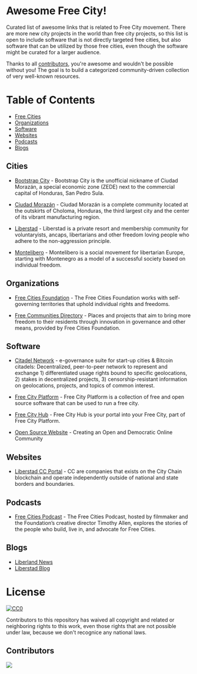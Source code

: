 # Awesome Free City!

Curated list of awesome links that is related to Free City movement. There are more new city projects in the world than free city projects, so this list is open to include software that is not directly targeted free cities, but also software that can be utilized by those free cities, even though the software might be curated for a larger audience.

Thanks to all [contributors](https://github.com/FreeCityPlatform/awesome-freecity/graphs/contributors), you're awesome and wouldn't be possible without you! The goal is to build a categorized community-driven collection of very well-known resources.

# Table of Contents

- [Free Cities](#cities)
- [Organizations](#organizations)
- [Software](#software)
- [Websites](#websites)
- [Podcasts](#podcasts)
- [Blogs](#blogs)

## Cities

- [Bootstrap City](https://bootstrap.city/) - Bootstrap City is the unofficial nickname of Ciudad Morazán, a special economic zone (ZEDE) next to the commercial capital of Honduras, San Pedro Sula.

- [Ciudad Morazán](https://www.morazan.city/) - Ciudad Morazán is a complete community located at the outskirts of Choloma, Honduras, the third largest city and the center of its vibrant manufacturing region.

- [Liberstad](https://www.liberstad.com/) - Liberstad is a private resort and membership community for voluntaryists, ancaps, libertarians and other freedom loving people who adhere to the non-aggression principle.

- [Montelibero](https://montelibero.org/) - Montelibero is a social movement for libertarian Europe, starting with Montenegro as a model of a successful society based on individual freedom.

## Organizations

- [Free Cities Foundation](https://free-cities.org/) - The Free Cities Foundation works with self-governing territories that uphold individual rights and freedoms.

- [Free Communities Directory](https://free-communities.org/) - Places and projects that aim to bring more freedom to their residents through innovation in governance and other means, provided by Free Cities Foundation.

## Software

- [Citadel Network](https://citadeltec.com/) - e-governance suite for start-up cities & Bitcoin citadels: Decentralized, peer-to-peer network to represent and exchange 1) differentiated usage rights bound to specific geolocations, 2) stakes in decentralized projects, 3) censorship-resistant information on geolocations, projects, and topics of common interest.

- [Free City Platform](https://freeplatform.city/) - Free City Platform is a collection of free and open source software that can be used to run a free city.

- [Free City Hub](https://hub.freeplatform.city/) - Free City Hub is your portal into your Free City, part of Free City Platform.

- [Open Source Website](https://opensourcewebsite.org/) - Creating an Open and Democratic Online Community

## Websites

- [Liberstad CC Portal](https://www.liberstad.cc/) - CC are companies that exists on the City Chain blockchain and operate independently outside of national and state borders and boundaries.

## Podcasts

- [Free Cities Podcast](https://free-cities.org/category/podcast/) - The Free Cities Podcast, hosted by filmmaker and the Foundation’s creative director Timothy Allen, explores the stories of the people who build, live in, and advocate for Free Cities.

## Blogs

- [Liberland News](https://liberland.org/en/news)
- [Liberstad Blog](https://www.liberstad.com/blog)

# License

[![CC0](https://licensebuttons.net/p/zero/1.0/88x31.png)](https://creativecommons.org/publicdomain/zero/1.0/)

Contributors to this repository has waived all copyright and related or neighboring rights to this work, even those rights that are not possible under law, because we don't recognice any national laws.

## Contributors

<a align="center" href="https://github.com/FreeCityPlatform/awesome-freecity/graphs/contributors">
  <img src="https://contrib.rocks/image?repo=FreeCityPlatform/awesome-freecity" />
</a>